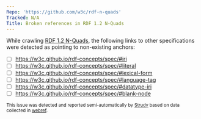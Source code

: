 ```yaml
---
Repo: 'https://github.com/w3c/rdf-n-quads'
Tracked: N/A
Title: Broken references in RDF 1.2 N-Quads
---
```


While crawling [RDF 1.2 N-Quads](https://w3c.github.io/rdf-n-quads/spec/), the following links to other specifications were detected as pointing to non-existing anchors:
* [ ] https://w3c.github.io/rdf-concepts/spec/#iri
* [ ] https://w3c.github.io/rdf-concepts/spec/#literal
* [ ] https://w3c.github.io/rdf-concepts/spec/#lexical-form
* [ ] https://w3c.github.io/rdf-concepts/spec/#language-tag
* [ ] https://w3c.github.io/rdf-concepts/spec/#datatype-iri
* [ ] https://w3c.github.io/rdf-concepts/spec/#blank-node

<sub>This issue was detected and reported semi-automatically by [Strudy](https://github.com/w3c/strudy/) based on data collected in [webref](https://github.com/w3c/webref/).</sub>
